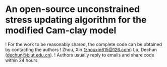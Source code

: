 # An open-source unconstrained stress updating algorithm for the modified Cam-clay model
! For the work to be reasonably shared, the complete code can be obtained by contacting the authors
! Zhou, Xin (zhouxin615@126.com) Lu, Dechun (dechun@bjut.edu.cn). 
! Authors usually reply to emails and share code within 24 hours
